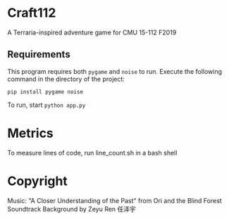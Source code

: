 # Craft112

A Terraria-inspired adventure game for CMU 15-112 F2019

## Requirements
This program requires both `pygame` and `noise` to run.
Execute the following command in the directory of the project:
```
pip install pygame noise
```

To run, start `python app.py`

# Metrics
To measure lines of code, run line_count.sh in a bash shell

# Copyright
Music: "A Closer Understanding of the Past" from Ori and the Blind Forest Soundtrack
Background by Zeyu Ren 任泽宇
